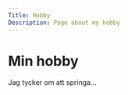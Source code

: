```yaml
---
Title: Hobby
Description: Page about my hobby
---
```


Min hobby
==========================

Jag tycker om att springa...
